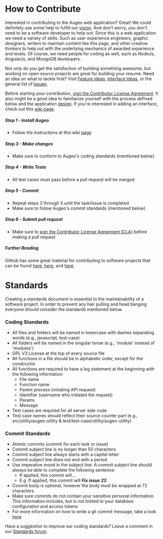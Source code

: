 # How to Contribute

Interested in contributing to the Augeo web application? Great! We could definitely use some help to fulfill our [vision](http://github.com/augeo/wiki/vision). And don't worry, you don't need to be a software developer to help out. Since this is a web application we need a variety of skills. Such as user experience engineers, graphic designers, writers to maintain content like this page, and other creative thinkers to help out with the underlying mechanics of awarded experience and levels. Of course, we need people for coding as well, such as NodeJs, AngularJs, and MongoDB developers.

Not only do you get the satisfaction of building something awesome, but working on open source projects are great for building your resume. Need an idea on what to tackle first? Visit [Feature Ideas](https://github.com/bpred754/augeo/issues/1), [Interface Ideas](https://github.com/bpred754/augeo/issues/2), or the general list of [Issues](https://github.com/bpred754/augeo/issues).

Before starting your contribution, <a href="https://www.clahub.com/agreements/bpred754/augeo">sign the Contributor License Agreement</a>. It also might be a good idea to familiarize yourself with the process defined below and the application [design](https://github.com/bpred754/augeo/wiki). If you're interested in adding an interface, check out this [wiki page](https://github.com/bpred754/augeo/wiki/How-to-Add-an-Interface).

##### Step 1 - Install Augeo
* Follow the instructions at this wiki [page](https://github.com/bpred754/augeo/wiki/Installation)

##### Step 3 - Make changes
* Make sure to conform to Augeo's coding standards (mentioned below)

##### Step 4 - Write Tests
* All test cases must pass before a pull request will be merged

##### Step 5 - Commit
* Repeat steps 3 through 5 until the task/issue is completed
* Make sure to follow Augeo's commit standards (mentioned below)

##### Step 6 - Submit pull request    
* Make sure to <a href="https://www.clahub.com/agreements/bpred754/augeo">sign the Contributor License Agreement (CLA)</a> before making a pull request
 
##### Further Reading 
Github has some great material for contributing to software projects that can be found [here](https://guides.github.com/activities/contributing-to-open-source/), [here](https://guides.github.com/activities/forking/), and [here](https://guides.github.com/introduction/flow/).

# Standards

Creating a standards document is essential to the maintainability of a software project. In order to prevent any hair pulling and head banging everyone should consider the standards mentioned below. 

### Coding Standards
* All files and folders will be named in lowercase with dashes separating words (e.g., javascript, test-case)
* All folders will be named in the singular tense (e.g., 'module' instead of 'modules')
* GPL V3 License at the top of every source file
* All functions in a file should be in alphabetic order, except for the constructor
* All functions are required to have a log statement at the beginning with the following information:
  * File name
  * Function name
  * Parent process (initiating API request)
  * Identifier (username who initiated the request)
  * Params
  * Message 
* Test cases are required for all server side code
* Test case names should reflect their source counter part (e.g., src/utility/augeo-utility & test/test-case/utility/augeo-utility)

### Commit Standards
* Atomic commits (commit for each task or issue)
* Commit subject line is no longer than 50 characters
* Commit subject line always starts with a capital letter
* Commit subject line does not end with a period
* Use imperative mood in the subject line. A commit subject line should always be able to complete the following sentence:
  * If applied, this commit will...
  * E.g. If applied, this commit will _**Fix issue 23**_
* Commit body is optional, however the body must be wrapped at 72 characters
* Make sure commits do not contain your sensitive personal information. This information includes, but is not limited to your database configuration and access tokens
* For more information on how to write a git commit message, take a look [here](http://chris.beams.io/posts/git-commit/)

Have a suggestion to improve our coding standards? Leave a comment in our [Standards forum](https://github.com/bpred754/augeo/issues/4).
